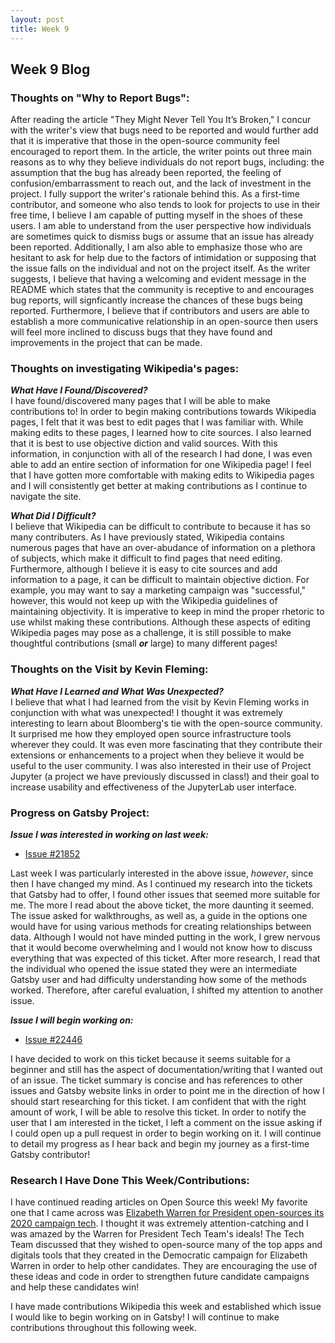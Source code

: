 ```yaml
---
layout: post
title: Week 9
---
```


<h2>Week 9 Blog</h2>

<h3>Thoughts on "Why to Report Bugs":</h3>
After reading the article "They Might Never Tell You It’s Broken," I concur with the writer's view that bugs need to be reported and would further add that it is imperative that those in the open-source community feel encouraged to report them. In the article, the writer points out three main reasons as to why they believe individuals do not report bugs, including: the assumption that the bug has already been reported, the feeling of confusion/embarrassment to reach out, and the lack of investment in the project. I fully support the writer's rationale behind this. As a first-time contributor, and someone who also tends to look for projects to use in their free time, I believe I am capable of putting myself in the shoes of these users. I am able to understand from the user perspective how individuals are sometimes quick to dismiss bugs or assume that an issue has already been reported. Additionally, I am also able to emphasize those who are hesitant to ask for help due to the factors of intimidation or supposing that the issue falls on the individual and not on the project itself. As the writer suggests, I believe that having a welcoming and evident message in the README which states that the community is receptive to and encourages bug reports, will signficantly increase the chances of these bugs being reported. Furthermore, I believe that if contributors and users are able to establish a more communicative relationship in an open-source then users will feel more inclined to discuss bugs that they have found and improvements in the project that can be made.

<h3>Thoughts on investigating Wikipedia's pages:</h3>

**_What Have I Found/Discovered?_**
<br>
I have found/discovered many pages that I will be able to make contributions to! In order to begin making contributions towards Wikipedia pages, I felt that it was best to edit pages that I was familiar with. While making edits to these pages, I learned how to cite sources. I also learned that it is best to use objective diction and valid sources. With this information, in conjunction with all of the research I had done, I was even able to add an entire section of information for one Wikipedia page! I feel that I have gotten more comfortable with making edits to Wikipedia pages and I will consistently get better at making contributions as I continue to navigate the site.

**_What Did I Difficult?_**
<br>
I believe that Wikipedia can be difficult to contribute to because it has so many contributers. As I have previously stated, Wikipedia contains numerous pages that have an over-abudance of information on a plethora of subjects, which make it difficult to find pages that need editing. Furthermore, although I believe it is easy to cite sources and add information to a page, it can be difficult to maintain objective diction. For example, you may want to say a marketing campaign was "successful," however, this would not keep up with the Wikipedia guidelines of maintaining objectivity. It is imperative to keep in mind the proper rhetoric to use whilst making these contributions. Although these aspects of editing Wikipedia pages may pose as a challenge, it is still possible to make thoughtful contributions (small **_or_** large) to many different pages!

<h3>Thoughts on the Visit by Kevin Fleming:</h3>

**_What Have I Learned and What Was Unexpected?_**
<br>
I believe that what I had learned from the visit by Kevin Fleming works in conjunction with what was unexpected! I thought it was extremely interesting to learn about Bloomberg's tie with the open-source community. It surprised me how they employed open source infrastructure tools wherever they could. It was even more fascinating that they contribute their extensions or enhancements to a project when they believe it would be useful to the user community. I was also interested in their use of Project Jupyter (a project we have previously discussed in class!) and their goal to increase usability and effectiveness of the JupyterLab user interface.

<h3>Progress on Gatsby Project:</h3>

**_Issue I was interested in working on last week:_**
   * [Issue #21852](https://github.com/gatsbyjs/gatsby/issues/21852)

Last week I was particularly interested in the above issue, _however_, since then I have changed my mind. As I continued my research into the tickets that Gatsby had to offer, I found other issues that seemed more suitable for me. The more I read about the above ticket, the more daunting it seemed. The issue asked for walkthroughs, as well as, a guide in the options one would have for using various methods for creating relationships between data. Although I would not have minded putting in the work, I grew nervous that it would become overwhelming and I would not know how to discuss everything that was expected of this ticket. After more research, I read that the individual who opened the issue stated they were an intermediate Gatsby user and had difficulty understanding how some of the methods worked. Therefore, after careful evaluation, I shifted my attention to another issue.

**_Issue I will begin working on:_**
   * [Issue #22446](https://github.com/gatsbyjs/gatsby/issues/22446)

I have decided to work on this ticket because it seems suitable for a beginner and still has the aspect of documentation/writing that I wanted out of an issue. The ticket summary is concise and has references to other issues and Gatsby website links in order to point me in the direction of how I should start researching for this ticket. I am confident that with the right amount of work, I will be able to resolve this ticket. In order to notify the user that I am interested in the ticket, I left a comment on the issue asking if I could open up a pull request in order to begin working on it. I will continue to detail my progress as I hear back and begin my journey as a first-time Gatsby contributor!


<h3>Research I Have Done This Week/Contributions:</h3>

I have continued reading articles on Open Source this week! My favorite one that I came across was [Elizabeth Warren for President open-sources its 2020 campaign tech](https://techcrunch.com/2020/03/29/warren-open-source-campaign-tech/). I thought it was extremely attention-catching and I was amazed by the Warren for President Tech Team's ideals! The Tech Team discussed that they wished to open-source many of the top apps and digitals tools that they created in the Democratic campaign for Elizabeth Warren in order to help other candidates. They are encouraging the use of these ideas and code in order to strengthen future candidate campaigns and help these candidates win!
<p>I have made contributions Wikipedia this week and established which issue I would like to begin working on in Gatsby! I will continue to make contributions throughout this following week.</p>
